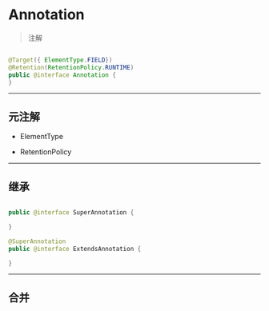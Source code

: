 # Annotation
> 注解



```java

@Target({ ElementType.FIELD})
@Retention(RetentionPolicy.RUNTIME)
public @interface Annotation {
}

```


---
## 元注解



- ElementType

- RetentionPolicy


---
## 继承

```java

public @interface SuperAnnotation {

}

@SuperAnnotation
public @interface ExtendsAnnotation {

}


```



---
## 合并
